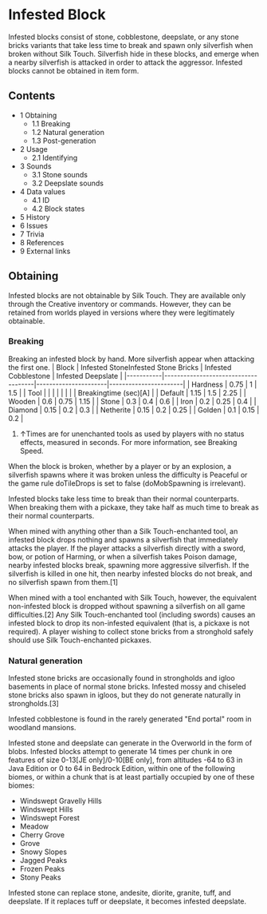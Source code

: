 # Infested Block
Infested blocks consist of stone, cobblestone, deepslate, or any stone bricks variants that take less time to break and spawn only silverfish when broken without Silk Touch. Silverfish hide in these blocks, and emerge when a nearby silverfish is attacked in order to attack the aggressor. Infested blocks cannot be obtained in item form.

## Contents
- 1 Obtaining
	- 1.1 Breaking
	- 1.2 Natural generation
	- 1.3 Post-generation
- 2 Usage
	- 2.1 Identifying
- 3 Sounds
	- 3.1 Stone sounds
	- 3.2 Deepslate sounds
- 4 Data values
	- 4.1 ID
	- 4.2 Block states
- 5 History
- 6 Issues
- 7 Trivia
- 8 References
- 9 External links

## Obtaining
Infested blocks are not obtainable by Silk Touch. They are available only through the Creative inventory or commands. However, they can be retained from worlds played in versions where they were legitimately obtainable.

### Breaking
Breaking an infested block by hand. More silverfish appear when attacking the first one.
| Block     | Infested StoneInfested Stone Bricks | Infested Cobblestone | Infested Deepslate    |
|-----------|-------------------------------------|----------------------|-----------------------|
| Hardness  | 0.75                                | 1                    | 1.5                   |
| Tool      |                                     |                      |                       |
|           |                                     |                      | Breakingtime (sec)[A] |
| Default   | 1.15                                | 1.5                  | 2.25                  |
| Wooden    | 0.6                                 | 0.75                 | 1.15                  |
| Stone     | 0.3                                 | 0.4                  | 0.6                   |
| Iron      | 0.2                                 | 0.25                 | 0.4                   |
| Diamond   | 0.15                                | 0.2                  | 0.3                   |
| Netherite | 0.15                                | 0.2                  | 0.25                  |
| Golden    | 0.1                                 | 0.15                 | 0.2                   |

1. ↑Times are for unenchanted tools as used by players with no status effects, measured in seconds. For more information, see Breaking Speed.

When the block is broken, whether by a player or by an explosion, a silverfish spawns where it was broken unless the difficulty is Peaceful or the game rule doTileDrops is set to false (doMobSpawning is irrelevant).

Infested blocks take less time to break than their normal counterparts. When breaking them with a pickaxe, they take half as much time to break as their normal counterparts.

When mined with anything other than a Silk Touch-enchanted tool, an infested block drops nothing and spawns a silverfish that immediately attacks the player. If the player attacks a silverfish directly with a sword, bow, or potion of Harming, or when a silverfish takes Poison damage, nearby infested blocks break, spawning more aggressive silverfish. If the silverfish is killed in one hit, then nearby infested blocks do not break, and no silverfish spawn from them.[1]

When mined with a tool enchanted with Silk Touch, however, the equivalent non-infested block is dropped without spawning a silverfish on all game difficulties.[2] Any Silk Touch-enchanted tool (including swords) causes an infested block to drop its non-infested equivalent (that is, a pickaxe is not required). A player wishing to collect stone bricks from a stronghold safely should use Silk Touch-enchanted pickaxes.

### Natural generation
Infested stone bricks are occasionally found in strongholds and igloo basements in place of normal stone bricks. Infested mossy and chiseled stone bricks also spawn in igloos, but they do not generate naturally in strongholds.[3]

Infested cobblestone is found in the rarely generated "End portal" room in woodland mansions.

Infested stone and deepslate can generate in the Overworld in the form of blobs. Infested blocks attempt to generate 14 times per chunk in ore features of size 0-13‌[JE  only]/0-10‌[BE  only], from altitudes -64 to 63 in Java Edition or 0 to 64 in Bedrock Edition, within one of the following biomes, or within a chunk that is at least partially occupied by one of these biomes:

- Windswept Gravelly Hills
- Windswept Hills
- Windswept Forest
- Meadow
- Cherry Grove
- Grove
- Snowy Slopes
- Jagged Peaks
- Frozen Peaks
- Stony Peaks

Infested stone can replace stone, andesite, diorite, granite, tuff, and deepslate. If it replaces tuff or deepslate, it becomes infested deepslate.


